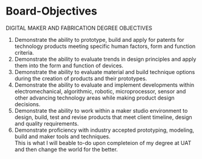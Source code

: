 # Board-Objectives<br>
DIGITAL MAKER AND FABRICATION DEGREE OBJECTIVES<br>
1. Demonstrate the ability to prototype, build and apply for patents for technology products meeting specific human factors, 
form and function criteria.<br>
2. Demonstrate the ability to evaluate trends in design principles and apply them into the form and function of devices.<br>
3. Demonstrate the ability to evaluate material and build technique options during the creation of products and their 
prototypes.<br>
4. Demonstrate the ability to evaluate and implement developments within electromechanical, algorithmic, robotic, 
microprocessor, sensor and other advancing technology areas while making product design decisions.<br>
5. Demonstrate the ability to work within a maker studio environment to design, build, test and revise products that meet 
client timeline, design and quality requirements.<br>
6. Demonstrate proficiency with industry accepted prototyping, modeling, build and maker tools and techniques.<br>
This is what I will beable to-do upon completeion of my degree at UAT and then change the world for the better.
